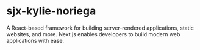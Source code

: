 # sjx-kylie-noriega
A React-based framework for building server-rendered applications, static websites, and more. Next.js enables developers to build modern web applications with ease.
